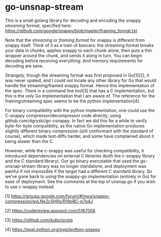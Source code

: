 go-unsnap-stream
================

This is a small golang library for decoding and encoding the snappy *streaming* format, specified here: https://github.com/google/snappy/blob/master/framing_format.txt

Note that the *streaming or framing format* for snappy is different from snappy itself. Think of it as a train of boxcars: the streaming format breaks your data in chunks, applies snappy to each chunk alone, then puts a thin wrapper around the chunk, and sends it along in turn. You can begin decoding before receiving everything. And memory requirements for decoding are sane.

Strangely, though the streaming format was first proposed in Go[1][2], it was never upated, and I could not locate any other library for Go that would handle the streaming/framed snappy format. Hence this implementation of the spec. There is a command line tool[3] that has a C implementation, but this is the only Go implementation that I am aware of. The reference for the framing/streaming spec seems to be the python implementation[4].

For binary compatibility with the python implementation, one could use the C-snappy compressor/decompressor code directly; using github.com/dgryski/go-csnappy. In fact we did this for a while to verify byte-for-byte compatiblity, as the native Go implementation produces slightly different binary compression (still conformant with the standard of course), which made test-diffs harder, and some have complained about it being slower than the C.

However, while the c-snappy was useful for checking compatibility, it introduced dependencies on external C libraries (both the c-snappy library and the C standard library). Our go binary executable that used the go-unsnap-stream library was no longer standalone, and deployment was painful if not impossible if the target had a different C standard library. So we've gone back to using the snappy-go implementation (entirely in Go) for ease of deployment. See the comments at the top of unsnap.go if you wish to use c-snappy instead.

[1] https://groups.google.com/forum/#!msg/snappy-compression/qvLNe2cSH9s/R19oBC-p7g4J

[2] https://codereview.appspot.com/5167058

[3] https://github.com/kubo/snzip

[4] https://pypi.python.org/pypi/python-snappy